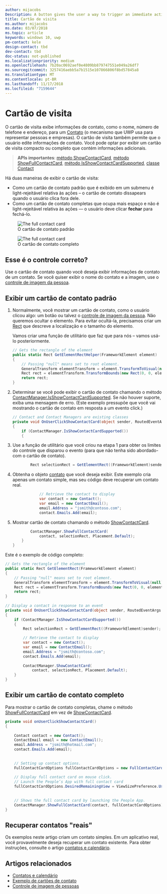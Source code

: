 ```yaml
---
author: mijacobs
Description: A button gives the user a way to trigger an immediate action.
title: Cartão de visita
ms.author: mijacobs
ms.date: 03/07/2018
ms.topic: article
keywords: windows 10, uwp
pm-contact: kele
design-contact: tbd
dev-contact: tbd
doc-status: not-published
ms.localizationpriority: medium
ms.openlocfilehash: 7b20ac0692aef0e4809bb879747551e049a26df7
ms.sourcegitcommit: 3257416aebb5a7b1515e107866806f8bd57845a8
ms.translationtype: MT
ms.contentlocale: pt-BR
ms.lasthandoff: 11/17/2018
ms.locfileid: "7159644"
---
```

# <a name="contact-card"></a>Cartão de visita

O cartão de visita exibe informações de contato, como o nome, número de telefone e endereço, para um [Contato](//docs.microsoft.com/uwp/api/Windows.ApplicationModel.Contacts.Contact) (o mecanismo que UWP usa para representar pessoas e empresas).  O cartão de visita também permite que o usuário edite informações de contato. Você pode optar por exibir um cartão de visita compacto ou completo que contém informações adicionais.

> **APIs importantes**: [método ShowContactCard](/uwp/api/windows.applicationmodel.contacts.contactmanager#Windows_ApplicationModel_Contacts_ContactManager_ShowFullContactCard_Windows_ApplicationModel_Contacts_Contact_Windows_Foundation_Rect_), [método ShowFullContactCard](/uwp/api/windows.applicationmodel.contacts.contactmanager#Windows_ApplicationModel_Contacts_ContactManager_ShowContactCard_Windows_ApplicationModel_Contacts_Contact_Windows_ApplicationModel_Contacts_FullContactCardOptions_), [método IsShowContactCardSupported](/uwp/api/windows.applicationmodel.contacts.contactmanager.IsShowContactCardSupported), [classe Contact](//docs.microsoft.com/uwp/api/Windows.ApplicationModel.Contacts.Contact)  

Há duas maneiras de exibir o cartão de visita:  
* Como um cartão de contato padrão que é exibido em um submenu é light-rejeitável relativa às ações – o cartão de contato dissapears quando o usuário clica fora dele. 
* Como um cartão de contato completas que ocupa mais espaço e não é light-rejeitável relativa às ações — o usuário deve clicar **fechar** para fechá-lo. 


<figure>
    <img src="images/contact-card/contact-card-standard.png" alt="The full contact card">
    <figcaption>O cartão de contato padrão</figcaption>
</figure>

<figure>
    <img src="images/contact-card/contact-card-full.png" alt="The full contact card">
    <figcaption>O cartão de contato completo</figcaption>
</figure>


## <a name="is-this-the-right-control"></a>Esse é o controle correto?

Use o cartão de contato quando você deseja exibir informações de contato de um contato. Se você quiser exibir o nome do contato e a imagem, use o [controle de imagem da pessoa](person-picture.md). 


<!-- TODO: Add examples back when the contact card has been added. -->

<!-- ## Examples

<table>
<th align="left">XAML Controls Gallery<th>
<tr>
<td><img src="images/xaml-controls-gallery-sm.png" alt="XAML controls gallery"></img></td>
<td>
    <p>If you have the <strong style="font-weight: semi-bold">XAML Controls Gallery</strong> app installed, click here to <a href="xamlcontrolsgallery:/item/Button">open the app and see the Button in action</a>.</p>
    <ul>
    <li><a href="https://www.microsoft.com/store/productId/9MSVH128X2ZT">Get the XAML Controls Gallery app (Microsoft Store)</a></li>
    <li><a href="https://github.com/Microsoft/Windows-universal-samples/tree/master/Samples/XamlUIBasics">Get the source code (GitHub)</a></li>
    </ul>
</td>
</tr>
</table> -->

## <a name="show-a-standard-contact-card"></a>Exibir um cartão de contato padrão

1. Normalmente, você mostrar um cartão de contato, como o usuário clicou algo: um botão ou talvez o [controle de imagem da pessoa](person-picture.md). Não queremos ocultar o elemento. Para evitar ocultá-la, precisamos criar um [Rect](/uwp/api/windows.foundation.rect) que descreve a localização e o tamanho do elemento. 

    Vamos criar uma função de utilitário que faz que para nós – vamos usá-lo posteriormente.
    ```csharp
    // Gets the rectangle of the element 
    public static Rect GetElementRectHelper(FrameworkElement element) 
    { 
        // Passing "null" means set to root element. 
        GeneralTransform elementTransform = element.TransformToVisual(null); 
        Rect rect = elementTransform.TransformBounds(new Rect(0, 0, element.ActualWidth, element.ActualHeight)); 
        return rect; 
    } 

    ```

2. Determinar se você pode exibir o cartão de contato chamando o método [ContactManager.IsShowContactCardSupported](/uwp/api/windows.applicationmodel.contacts.contactmanager.IsShowContactCardSupported). Se não houver suporte, exiba uma mensagem de erro. (Este exemplo pressupõe que você vai mostrando o cartão de contato em resposta a um evento click.)
    ```csharp
    // Contact and Contact Managers are existing classes 
    private void OnUserClickShowContactCard(object sender, RoutedEventArgs e) 
    { 
        if (ContactManager.IsShowContactCardSupported()) 
        { 

    ```

3. Use a função de utilitário que você criou na etapa 1 para obter os limites do controle que disparou o evento (para que não tenha sido abordado-com o cartão de contato).

    ```csharp
            Rect selectionRect = GetElementRect((FrameworkElement)sender); 
    ```

4. Obtenha o objeto [contato](//docs.microsoft.com/uwp/api/Windows.ApplicationModel.Contacts.Contact) que você deseja exibir. Este exemplo cria apenas um contato simple, mas seu código deve recuperar um contato real. 

    ```csharp
                // Retrieve the contact to display
                var contact = new Contact(); 
                var email = new ContactEmail(); 
                email.Address = "jsmith@contoso.com"; 
                contact.Emails.Add(email); 
    ```
5. Mostrar cartão de contato chamando o método [ShowContactCard](/uwp/api/windows.applicationmodel.contacts.contactmanager#Windows_ApplicationModel_Contacts_ContactManager_ShowFullContactCard_Windows_ApplicationModel_Contacts_Contact_Windows_Foundation_Rect_). 

    ```csharp
            ContactManager.ShowFullContactCard(
                contact, selectionRect, Placement.Default); 
        } 
    } 
    ```

Este é o exemplo de código completo:

```csharp
// Gets the rectangle of the element 
public static Rect GetElementRect(FrameworkElement element) 
{ 
    // Passing "null" means set to root element. 
    GeneralTransform elementTransform = element.TransformToVisual(null); 
    Rect rect = elementTransform.TransformBounds(new Rect(0, 0, element.ActualWidth, element.ActualHeight)); 
    return rect; 
} 
 
// Display a contact in response to an event
private void OnUserClickShowContactCard(object sender, RoutedEventArgs e) 
{ 
    if (ContactManager.IsShowContactCardSupported()) 
    { 
        Rect selectionRect = GetElementRect((FrameworkElement)sender);

        // Retrieve the contact to display
        var contact = new Contact(); 
        var email = new ContactEmail(); 
        email.Address = "jsmith@contoso.com"; 
        contact.Emails.Add(email); 
    
        ContactManager.ShowContactCard(
            contact, selectionRect, Placement.Default); 
    } 
} 

```

## <a name="show-a-full-contact-card"></a>Exibir um cartão de contato completo

Para mostrar o cartão de contato completas, chame o método [ShowFullContactCard](/uwp/api/windows.applicationmodel.contacts.contactmanager#Windows_ApplicationModel_Contacts_ContactManager_ShowContactCard_Windows_ApplicationModel_Contacts_Contact_Windows_ApplicationModel_Contacts_FullContactCardOptions_) em vez de [ShowContactCard](/uwp/api/windows.applicationmodel.contacts.contactmanager#Windows_ApplicationModel_Contacts_ContactManager_ShowFullContactCard_Windows_ApplicationModel_Contacts_Contact_Windows_Foundation_Rect_).

```csharp
private void onUserClickShowContactCard() 
{ 
   
    Contact contact = new Contact(); 
    ContactEmail email = new ContactEmail(); 
    email.Address = "jsmith@hotmail.com"; 
    contact.Emails.Add(email); 
 
 
    // Setting up contact options.     
    FullContactCardOptions fullContactCardOptions = new FullContactCardOptions(); 
 
    // Display full contact card on mouse click.   
    // Launch the People’s App with full contact card  
    fullContactCardOptions.DesiredRemainingView = ViewSizePreference.UseLess; 
     
 
    // Shows the full contact card by launching the People App. 
    ContactManager.ShowFullContactCard(contact, fullContactCardOptions); 
} 

```

## <a name="retrieving-real-contacts"></a>Recuperar contatos "reais"

Os exemplos neste artigo criam um contato simples. Em um aplicativo real, você provavelmente deseja recuperar um contato existente. Para obter instruções, consulte o artigo [contatos e calendário](/windows/uwp/contacts-and-calendar/).




## <a name="related-articles"></a>Artigos relacionados
- [Contatos e calendário](/windows/uwp/contacts-and-calendar/)
- [Exemplo de cartões de contato](http://go.microsoft.com/fwlink/p/?LinkId=624040)
- [Controle de imagem de pessoas](/windows/uwp/controls-and-patterns/person-picture/)
